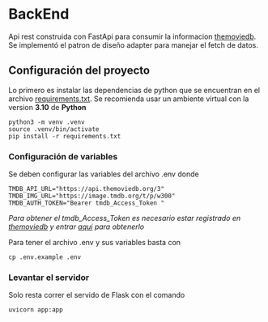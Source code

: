 # BackEnd

Api rest construida con FastApi para consumir la informacion [themoviedb](https://www.themoviedb.org/). Se implementó el patron de diseño adapter para manejar el fetch de datos. 
## Configuración del proyecto
Lo primero es instalar las dependencias de python que se encuentran en el archivo [requirements.txt](requirements.txt). Se recomienda usar un ambiente virtual con la version **3.10** de **Python**
``` shell
python3 -m venv .venv
source .venv/bin/activate 
pip install -r requirements.txt
```
### Configuración de variables
Se deben configurar las variables del archivo .env donde

```
TMDB_API_URL="https://api.themoviedb.org/3"
TMDB_IMG_URL="https://image.tmdb.org/t/p/w300"
TMDB_AUTH_TOKEN="Bearer tmdb_Access_Token "
```
*Para obtener el tmdb_Access_Token es necesario estar registrado en [themoviedb](https://www.themoviedb.org/) y entrar [aqui](https://www.themoviedb.org/settings/api) para obtenerlo*


Para tener el archivo .env y sus variables basta con

```shell
cp .env.example .env
```

### Levantar el servidor

Solo resta correr el servido de Flask con el comando

```
uvicorn app:app 
```


